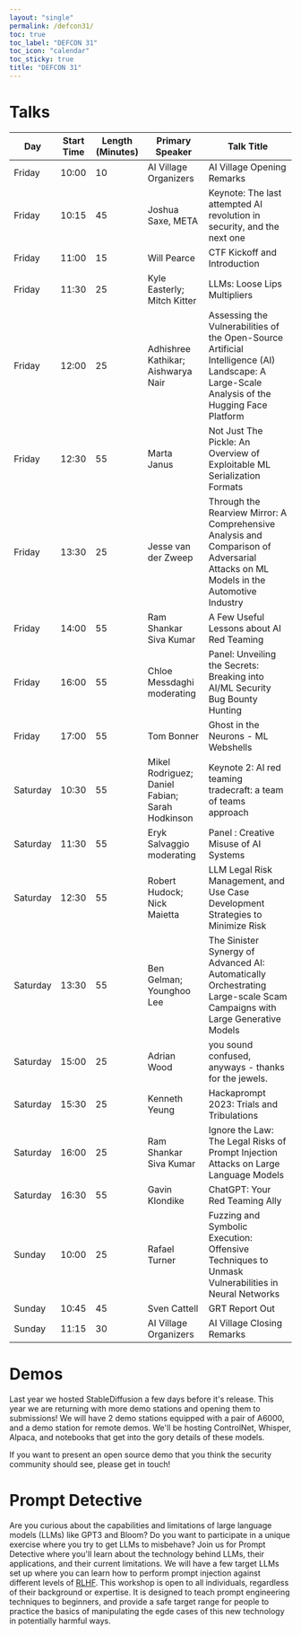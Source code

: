 ```yaml
---
layout: "single"
permalink: /defcon31/
toc: true
toc_label: "DEFCON 31"
toc_icon: "calendar"
toc_sticky: true
title: "DEFCON 31"
---
```


# Talks

<table>
<colgroup span="4"></colgroup>
<thead>
<tr class="header">
<th>Day</th>
<th>Start Time</th>
<th>Length (Minutes)</th>
<th>Primary Speaker</th>
<th>Talk Title</th>
</tr>
</thead>
<tbody>
<tr>
<td markdown="span">Friday</td>
<td markdown="span">10:00</td>
<td markdown="span">10</td>
<td markdown="span">AI Village Organizers</td>
<td markdown="span">AI Village Opening Remarks</td>
</tr>
<tr>
<td markdown="span">Friday</td>
<td markdown="span">10:15</td>
<td markdown="span">45</td>
<td markdown="span">Joshua Saxe, META</td>
<td markdown="span">Keynote: The last attempted AI revolution in security, and the next one</td>
</tr>
<tr>
<td markdown="span">Friday</td>
<td markdown="span">11:00</td>
<td markdown="span">15</td>
<td markdown="span">Will Pearce</td>
<td markdown="span">CTF Kickoff and Introduction</td>
</tr>
<tr>
<td markdown="span">Friday</td>
<td markdown="span">11:30</td>
<td markdown="span">25</td>
<td markdown="span">Kyle Easterly; Mitch Kitter</td>
<td markdown="span">LLMs: Loose Lips Multipliers</td>
</tr>
<tr>
<td markdown="span">Friday</td>
<td markdown="span">12:00</td>
<td markdown="span">25</td>
<td markdown="span">Adhishree Kathikar; Aishwarya Nair</td>
<td markdown="span">Assessing the Vulnerabilities of the Open-Source Artificial Intelligence (AI) Landscape: A Large-Scale Analysis of the Hugging Face Platform</td>
</tr>
<tr>
<td markdown="span">Friday</td>
<td markdown="span">12:30 </td>
<td markdown="span">55 </td>
<td markdown="span">Marta Janus </td>
<td markdown="span">Not Just The Pickle: An Overview of Exploitable ML Serialization Formats</td>
</tr>
<tr>
<td markdown="span">Friday</td>
<td markdown="span">13:30 </td>
<td markdown="span">25 </td>
<td markdown="span">Jesse van der Zweep </td>
<td markdown="span">Through the Rearview Mirror: A Comprehensive Analysis and Comparison of Adversarial Attacks on ML Models in the Automotive Industry </td>
</tr>
<tr>
<td markdown="span">Friday</td>
<td markdown="span">14:00 </td>
<td markdown="span">55 </td>
<td markdown="span">Ram Shankar Siva Kumar </td>
<td markdown="span">A Few Useful Lessons about AI Red Teaming </td>
</tr>
<tr>
<td markdown="span">Friday</td>
<td markdown="span">16:00 </td>
<td markdown="span">55 </td>
<td markdown="span">Chloe Messdaghi moderating </td>
<td markdown="span">Panel: Unveiling the Secrets: Breaking into AI/ML Security Bug Bounty Hunting </td>
</tr>
<tr>
<td markdown="span">Friday</td>
<td markdown="span">17:00 </td>
<td markdown="span">55 </td>
<td markdown="span">Tom Bonner </td>
<td markdown="span">Ghost in the Neurons - ML Webshells </td>
</tr>

<tr>
<td markdown="span">Saturday</td>
<td markdown="span">10:30 </td>
<td markdown="span">55 </td>
<td markdown="span">Mikel Rodriguez; Daniel Fabian;  Sarah Hodkinson</td>
<td markdown="span">Keynote 2: AI red teaming tradecraft: a team of teams approach </td>
</tr>
<tr>
<td markdown="span">Saturday</td>
<td markdown="span">11:30 </td>
<td markdown="span">55 </td>
<td markdown="span">Eryk Salvaggio moderating </td>
<td markdown="span">Panel : Creative Misuse of AI Systems </td>
</tr>
<tr>
<td markdown="span">Saturday</td>
<td markdown="span">12:30 </td>
<td markdown="span">55 </td>
<td markdown="span">Robert Hudock; Nick Maietta </td>
<td markdown="span">LLM Legal Risk Management, and Use Case Development Strategies to Minimize Risk </td>
</tr>
<tr>
<td markdown="span">Saturday</td>
<td markdown="span">13:30 </td>
<td markdown="span">55 </td>
<td markdown="span">Ben Gelman; Younghoo Lee </td>
<td markdown="span">The Sinister Synergy of Advanced AI: Automatically Orchestrating Large-scale Scam Campaigns with Large Generative Models </td>
</tr>
<tr>
<td markdown="span">Saturday</td>
<td markdown="span">15:00 </td>
<td markdown="span">25 </td>
<td markdown="span">Adrian Wood </td>
<td markdown="span">you sound confused, anyways - thanks for the jewels. </td>
</tr>
<tr>
<td markdown="span">Saturday</td>
<td markdown="span">15:30 </td>
<td markdown="span">25 </td>
<td markdown="span">Kenneth Yeung </td>
<td markdown="span">Hackaprompt 2023: Trials and Tribulations </td>
</tr>
<tr>
<td markdown="span">Saturday</td>
<td markdown="span">16:00 </td>
<td markdown="span">25 </td>
<td markdown="span">Ram Shankar Siva Kumar </td>
<td markdown="span">Ignore the Law: The Legal Risks of Prompt Injection Attacks on Large Language Models </td>
</tr>
<tr>
<td markdown="span">Saturday</td>
<td markdown="span">16:30 </td>
<td markdown="span">55 </td>
<td markdown="span">Gavin Klondike </td>
<td markdown="span">ChatGPT: Your Red Teaming Ally </td>
</tr>
<tr>
<td markdown="span">Sunday </td>
<td markdown="span">10:00 </td>
<td markdown="span">25 </td>
<td markdown="span">Rafael Turner </td>
<td markdown="span">Fuzzing and Symbolic Execution: Offensive Techniques to Unmask Vulnerabilities in Neural Networks </td>
</tr>
<tr>
<td markdown="span">Sunday </td>
<td markdown="span">10:45 </td>
<td markdown="span">45 </td>
<td markdown="span">Sven Cattell </td>
<td markdown="span">GRT Report Out </td>
</tr>
<tr>
<td markdown="span">Sunday </td>
<td markdown="span">11:15 </td>
<td markdown="span">30 </td>
<td markdown="span">AI Village Organizers </td>
<td markdown="span">AI Village Closing Remarks </td>
</tr>
</tbody>
</table>

# Demos

Last year we hosted StableDiffusion a few days before it's release. This year we are returning with more demo stations and opening them to submissions! We will have 2 demo stations equipped with a pair of A6000, and a demo station for remote demos. We'll be hosting ControlNet, Whisper, Alpaca, and notebooks that get into the gory details of these models. 

If you want to present an open source demo that you think the security community should see, please get in touch!

# Prompt Detective

Are you curious about the capabilities and limitations of large language models (LLMs) like GPT3 and Bloom? Do you want to participate in a unique exercise where you try to get LLMs to misbehave? Join us for Prompt Detective where you'll learn about the technology behind LLMs, their applications, and their current limitations. We will have a few target LLMs set up where you can learn how to perform prompt injection against different levels of [RLHF](https://en.wikipedia.org/wiki/Reinforcement_learning_from_human_feedback). This workshop is open to all individuals, regardless of their background or expertise. It is designed to teach prompt engineering techniques to beginners, and provide a safe target range for people to practice the basics of manipulating the egde cases of this new technology in potentially harmful ways.
